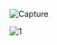 ![Capture](https://github.com/user-attachments/assets/f16446a1-e670-4d75-bf43-c38ef7bb3b95)

![1](https://github.com/user-attachments/assets/82b53373-e667-4f7a-bff7-b52d83f6608f)
